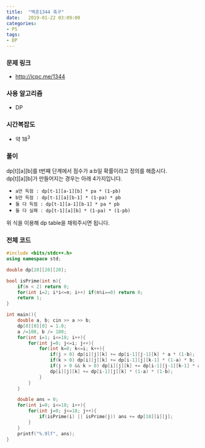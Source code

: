 ```yaml
---
title:  "백준1344 축구"
date:   2019-01-22 03:09:00
categories:
- PS
tags:
- DP
---
```


### 문제 링크
* http://icpc.me/1344

### 사용 알고리즘
* DP

### 시간복잡도
* 약 18<sup>3</sup>

### 풀이
dp[t][a][b]를 t번째 단계에서 점수가 a:b일 확률이라고 정의를 해줍시다.<br>
dp[t][a][b]가 만들어지는 경우는 아래 4가지입니다.
* `a만 득점 : dp[t-1][a-1][b] * pa * (1-pb)`
* `b만 득점 : dp[t-1][a][b-1] * (1-pa) * pb`
* `둘 다 득점 : dp[t-1][a-1][b-1] * pa * pb`
* `둘 다 실패 : dp[t-1][a][b] * (1-pa) * (1-pb)`

위 식을 이용해 dp table을 채워주시면 됩니다.

### 전체 코드
```cpp
#include <bits/stdc++.h>
using namespace std;

double dp[20][20][20];

bool isPrime(int n){
	if(n < 2) return 0;
	for(int i=2; i*i<=n; i++) if(n%i==0) return 0;
	return 1;
}

int main(){
	double a, b; cin >> a >> b;
	dp[0][0][0] = 1.0;
	a /=100, b /= 100;
	for(int i=1; i<=18; i++){
		for(int j=0; j<=i; j++){
			for(int k=0; k<=i; k++){
				if(j > 0) dp[i][j][k] += dp[i-1][j-1][k] * a * (1-b);
				if(k > 0) dp[i][j][k] += dp[i-1][j][k-1] * (1-a) * b;
				if(j > 0 && k > 0) dp[i][j][k] += dp[i-1][j-1][k-1] * a * b;
				dp[i][j][k] += dp[i-1][j][k] * (1-a) * (1-b);
			}
		}
	}

	double ans = 0;
	for(int i=0; i<=18; i++){
		for(int j=0; j<=18; j++){
			if(isPrime(i) || isPrime(j)) ans += dp[18][i][j];
		}
	}
	printf("%.9lf", ans);
}
```
